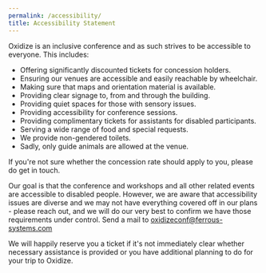 ```yaml
---
permalink: /accessibility/
title: Accessibility Statement
---
```


Oxidize is an inclusive conference and as such strives to be accessible to everyone. This includes:

* Offering significantly discounted tickets for concession holders.
* Ensuring our venues are accessible and easily reachable by wheelchair.
* Making sure that maps and orientation material is available.
* Providing clear signage to, from and through the building.
* Providing quiet spaces for those with sensory issues.
* Providing accessibility for conference sessions.
* Providing complimentary tickets for assistants for disabled participants.
* Serving a wide range of food and special requests.
* We provide non-gendered toilets.
* Sadly, only guide animals are allowed at the venue.

If you're not sure whether the concession rate should apply to you, please do get in touch.

Our goal is that the conference and workshops and all other related events are accessible to disabled people. However, we are aware that accessibility issues are diverse and we may not have everything covered off in our plans - please reach out, and we will do our very best to confirm we have those requirements under control. Send a mail to [oxidizeconf@ferrous-systems.com](mailto:team@ferrous-systems.com)

We will happily reserve you a ticket if it's not immediately clear whether necessary assistance is provided or you have additional planning to do for your trip to Oxidize.

